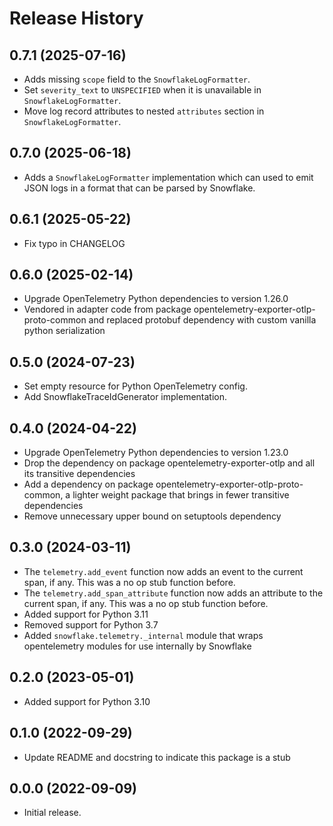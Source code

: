 # Release History

## 0.7.1 (2025-07-16)

* Adds missing `scope` field to the `SnowflakeLogFormatter`.
* Set `severity_text` to `UNSPECIFIED` when it is unavailable in `SnowflakeLogFormatter`.
* Move log record attributes to nested `attributes` section in `SnowflakeLogFormatter`.

## 0.7.0 (2025-06-18)

* Adds a `SnowflakeLogFormatter` implementation which can used to emit JSON logs in a format that can be parsed by Snowflake.

## 0.6.1 (2025-05-22)

* Fix typo in CHANGELOG 

## 0.6.0 (2025-02-14)

* Upgrade OpenTelemetry Python dependencies to version 1.26.0
* Vendored in adapter code from package opentelemetry-exporter-otlp-proto-common and replaced protobuf dependency with custom vanilla python serialization

## 0.5.0 (2024-07-23)

* Set empty resource for Python OpenTelemetry config.
* Add SnowflakeTraceIdGenerator implementation.

## 0.4.0 (2024-04-22)

* Upgrade OpenTelemetry Python dependencies to version 1.23.0
* Drop the dependency on package opentelemetry-exporter-otlp and all its transitive dependencies
* Add a dependency on package opentelemetry-exporter-otlp-proto-common, a lighter weight package that brings in fewer transitive dependencies
* Remove unnecessary upper bound on setuptools dependency

## 0.3.0 (2024-03-11)

* The `telemetry.add_event` function now adds an event to the current span, if any. This was a no op stub function before.
* The `telemetry.add_span_attribute` function now adds an attribute to the current span, if any. This was a no op stub function before.
* Added support for Python 3.11
* Removed support for Python 3.7
* Added `snowflake.telemetry._internal` module that wraps opentelemetry modules for use internally by Snowflake

## 0.2.0 (2023-05-01)

* Added support for Python 3.10

## 0.1.0 (2022-09-29)

* Update README and docstring to indicate this package is a stub

## 0.0.0 (2022-09-09)

* Initial release.
